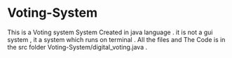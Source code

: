 # Voting-System 
This is a Voting system System Created in java language . it is not a gui system , it a system which runs on terminal .
All the files and The Code is in the src folder Voting-System/digital_voting.java  .
